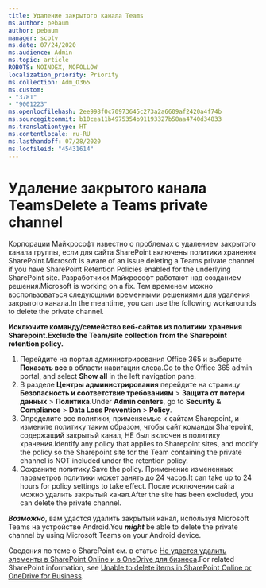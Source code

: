 ```yaml
---
title: Удаление закрытого канала Teams
ms.author: pebaum
author: pebaum
manager: scotv
ms.date: 07/24/2020
ms.audience: Admin
ms.topic: article
ROBOTS: NOINDEX, NOFOLLOW
localization_priority: Priority
ms.collection: Adm_O365
ms.custom:
- "3781"
- "9001223"
ms.openlocfilehash: 2ee998f0c70973645c273a2a6609af2420a4f74b
ms.sourcegitcommit: b10cea11b4975354b91193327b58aa4740d34833
ms.translationtype: HT
ms.contentlocale: ru-RU
ms.lasthandoff: 07/28/2020
ms.locfileid: "45431614"
---
```

# <a name="delete-a-teams-private-channel"></a><span data-ttu-id="292e9-102">Удаление закрытого канала Teams</span><span class="sxs-lookup"><span data-stu-id="292e9-102">Delete a Teams private channel</span></span>

<span data-ttu-id="292e9-103">Корпорации Майкрософт известно о проблемах с удалением закрытого канала группы, если для сайта SharePoint включены политики хранения SharePoint.</span><span class="sxs-lookup"><span data-stu-id="292e9-103">Microsoft is aware of an issue deleting a Teams private channel if you have SharePoint Retention Policies enabled for the underlying SharePoint site.</span></span> <span data-ttu-id="292e9-104">Разработчики Майкрософт работают над созданием решения.</span><span class="sxs-lookup"><span data-stu-id="292e9-104">Microsoft is working on a fix.</span></span> <span data-ttu-id="292e9-105">Тем временем можно воспользоваться следующими временными решениями для удаления закрытого канала.</span><span class="sxs-lookup"><span data-stu-id="292e9-105">In the meantime, you can use the following workarounds to delete the private channel.</span></span>

<span data-ttu-id="292e9-106">**Исключите команду/семейство веб-сайтов из политики хранения Sharepoint.**</span><span class="sxs-lookup"><span data-stu-id="292e9-106">**Exclude the Team/site collection from the Sharepoint retention policy.**</span></span>

1. <span data-ttu-id="292e9-107">Перейдите на портал администрирования Office 365 и выберите **Показать все** в области навигации слева.</span><span class="sxs-lookup"><span data-stu-id="292e9-107">Go to the Office 365 admin portal, and select **Show all** in the left navigation pane.</span></span>
2. <span data-ttu-id="292e9-108">В разделе **Центры администрирования** перейдите на страницу **Безопасность и соответствие требованиям** > **Защита от потери данных** > **Политика**.</span><span class="sxs-lookup"><span data-stu-id="292e9-108">Under **Admin centers**, go to **Security & Compliance** > **Data Loss Prevention** > **Policy**.</span></span>
3. <span data-ttu-id="292e9-109">Определите все политики, применяемые к сайтам Sharepoint, и измените политику таким образом, чтобы сайт команды Sharepoint, содержащий закрытый канал, НЕ был включен в политику хранения.</span><span class="sxs-lookup"><span data-stu-id="292e9-109">Identify any policy that applies to Sharepoint sites, and modify the policy so the Sharepoint site for the Team containing the private channel is NOT included under the retention policy.</span></span>
4. <span data-ttu-id="292e9-110">Сохраните политику.</span><span class="sxs-lookup"><span data-stu-id="292e9-110">Save the policy.</span></span>
    <span data-ttu-id="292e9-111">Применение измененных параметров политики может занять до 24 часов.</span><span class="sxs-lookup"><span data-stu-id="292e9-111">It can take up to 24 hours for policy settings to take effect.</span></span>
    <span data-ttu-id="292e9-112">После исключения сайта можно удалить закрытый канал.</span><span class="sxs-lookup"><span data-stu-id="292e9-112">After the site has been excluded, you can delete the private channel.</span></span>  
    
<span data-ttu-id="292e9-113">***Возможно***, вам удастся удалить закрытый канал, используя Microsoft Teams на устройстве Android.</span><span class="sxs-lookup"><span data-stu-id="292e9-113">You  ***might*** be able to delete the private channel by using Microsoft Teams on your Android device.</span></span> 

<span data-ttu-id="292e9-114">Сведения по теме о SharePoint см. в статье [Не удается удалить элементы в SharePoint Online и в OneDrive для бизнеса](https://docs.microsoft.com/alchemyinsights/retention-policy-ediscovery-hold).</span><span class="sxs-lookup"><span data-stu-id="292e9-114">For related SharePoint information, see [Unable to delete items in SharePoint Online or OneDrive for Business](https://docs.microsoft.com/alchemyinsights/retention-policy-ediscovery-hold).</span></span>